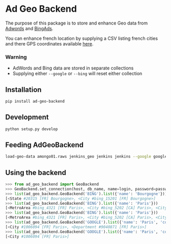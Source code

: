 # Ad Geo Backend

The purpose of this package is to store and enhance Geo data from [Adwords](https://developers.google.com/adwords/api/docs/appendix/geotargeting) and [BingAds](https://docs.microsoft.com/en-us/bingads/guides/geographical-location-codes?view=bingads-12).

You can enhance french location by supplying a CSV listing french cities and there GPS coordinates available [here](https://www.data.gouv.fr/fr/datasets/base-officielle-des-codes-postaux/).

### Warning

* AdWords and Bing data are stored in separate collections
* Supplying either ```--google``` or ```--bing``` will reset either collection

## Installation

```bash
pip install ad-geo-backend
```

## Development

```bash
python setup.py develop
```

## Feeding AdGeoBackend

```bash
load-geo-data amongo01.raws jenkins_geo jenkins jenkins --google google.csv --bing bing.csv --frenc-pc laposte_hexasmal.csv
```

## Using the backend

```python
>>> from ad_geo_backend import GeoBackend
>>> GeoBackend.set_connection(host, db_name, name=login, password=password)
>>> list(ad_geo_backend.GeoBackend('BING').list({'name': 'Bourgogne'}))
[<State #20315 [FR] Bourgogne>, <City #bing_15201 [FR] Bourgogne>]
>>> list(ad_geo_backend.GeoBackend('BING').list({'name': 'Paris'}))
[<MetroArea #bing_4321 [FR] Paris>, <City #bing_5202 [CA] Paris>, <City #1006094 [FR] Paris>, <City #1013312 [None] Paris>, <City #1016210 [None] Paris>, <City #1016756 [None] Paris>, <City #1017861 [None] Paris>, <City #1018992 [None] Paris>, <City #1020534 [None] Paris>, <City #bing_60439 [None] Paris>, <City #1026100 [None] Paris>, <City #1026678 [None] Paris>]
>>> list(ad_geo_backend.GeoBackend('BING').list({'name': 'Paris'}))
[<MetroArea #bing_4321 [FR] Paris>, <City #bing_5202 [CA] Paris>, <City #1006094 [FR] Paris>, <City #1013312 [None] Paris>, <City #1016210 [None] Paris>, <City #1016756 [None] Paris>, <City #1017861 [None] Paris>, <City #1018992 [None] Paris>, <City #1020534 [None] Paris>, <City #bing_60439 [None] Paris>, <City #1026100 [None] Paris>, <City #1026678 [None] Paris>]
>>> list(ad_geo_backend.GeoBackend('GOOGLE').list({'name': 'Paris', 'country_code': 'FR'}))
[<City #1006094 [FR] Paris>, <Department #9040871 [FR] Paris>]
>>> list(ad_geo_backend.GeoBackend('GOOGLE').list({'name': 'Paris', 'country_code': 'FR', 'geo_type': 'City'}))
[<City #1006094 [FR] Paris>]
```
